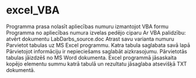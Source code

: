 # excel_VBA

Programma prasa nolasīt apliecības numuru izmantojot VBA formu
Programma no apliecības numura izvelas pedējo ciparu
Ar VBA palidzību:
atvērt dokumentu LabDarbs_source.doc
Atrast savu varianta numuru
Parvietot tabulas uz MS Excel programmu. Katra tabula saglabata savā lapā
Pārvietojot informāciju ir nepieciešams saglabāt aizkrasojumu.
Pārvietotās tabulas jāizdzēš no MS Word dokumenta.
Excel programmā jāsaskaita kopējo elementu summu katrā tabulā un rezultatu jāsaglaba atsevišķā TXT dokumentā.
